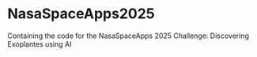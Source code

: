 # NasaSpaceApps2025
Containing the code for the NasaSpaceApps 2025 Challenge: Discovering Exoplantes using AI
